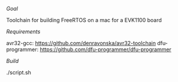 *Goal*

Toolchain for building FreeRTOS on a mac for a EVK1100 board

*Requirements*

avr32-gcc: https://github.com/denravonska/avr32-toolchain
dfu-programmer: https://github.com/dfu-programmer/dfu-programmer

*Build*

./script.sh